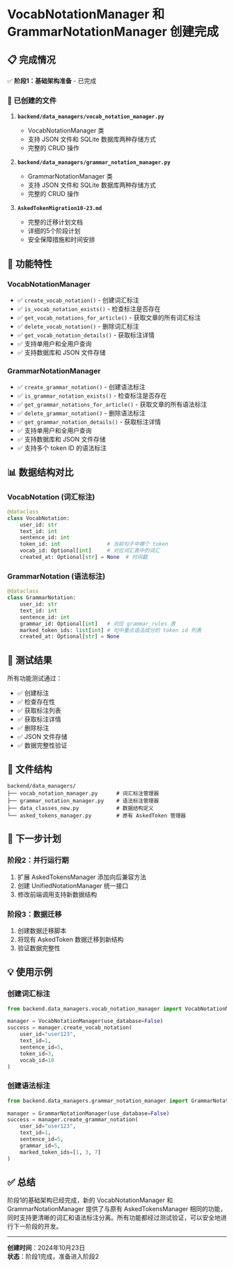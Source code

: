 # VocabNotationManager 和 GrammarNotationManager 创建完成

## 📋 **完成情况**

✅ **阶段1：基础架构准备** - 已完成

### 🎯 **已创建的文件**

1. **`backend/data_managers/vocab_notation_manager.py`**
   - VocabNotationManager 类
   - 支持 JSON 文件和 SQLite 数据库两种存储方式
   - 完整的 CRUD 操作

2. **`backend/data_managers/grammar_notation_manager.py`**
   - GrammarNotationManager 类
   - 支持 JSON 文件和 SQLite 数据库两种存储方式
   - 完整的 CRUD 操作

3. **`AskedTokenMigration10-23.md`**
   - 完整的迁移计划文档
   - 详细的5个阶段计划
   - 安全保障措施和时间安排

## 🔧 **功能特性**

### **VocabNotationManager**
- ✅ `create_vocab_notation()` - 创建词汇标注
- ✅ `is_vocab_notation_exists()` - 检查标注是否存在
- ✅ `get_vocab_notations_for_article()` - 获取文章的所有词汇标注
- ✅ `delete_vocab_notation()` - 删除词汇标注
- ✅ `get_vocab_notation_details()` - 获取标注详情
- ✅ 支持单用户和全用户查询
- ✅ 支持数据库和 JSON 文件存储

### **GrammarNotationManager**
- ✅ `create_grammar_notation()` - 创建语法标注
- ✅ `is_grammar_notation_exists()` - 检查标注是否存在
- ✅ `get_grammar_notations_for_article()` - 获取文章的所有语法标注
- ✅ `delete_grammar_notation()` - 删除语法标注
- ✅ `get_grammar_notation_details()` - 获取标注详情
- ✅ 支持单用户和全用户查询
- ✅ 支持数据库和 JSON 文件存储
- ✅ 支持多个 token ID 的语法标注

## 📊 **数据结构对比**

### **VocabNotation (词汇标注)**
```python
@dataclass
class VocabNotation:
    user_id: str
    text_id: int
    sentence_id: int
    token_id: int               # 当前句子中哪个 token
    vocab_id: Optional[int]     # 对应词汇表中的词汇
    created_at: Optional[str] = None  # 时间戳
```

### **GrammarNotation (语法标注)**
```python
@dataclass
class GrammarNotation:
    user_id: str
    text_id: int
    sentence_id: int
    grammar_id: Optional[int]   # 对应 grammar_rules 表
    marked_token_ids: list[int] # 句中重点语法成分的 token id 列表
    created_at: Optional[str] = None
```

## 🧪 **测试结果**

所有功能测试通过：
- ✅ 创建标注
- ✅ 检查存在性
- ✅ 获取标注列表
- ✅ 获取标注详情
- ✅ 删除标注
- ✅ JSON 文件存储
- ✅ 数据完整性验证

## 📁 **文件结构**

```
backend/data_managers/
├── vocab_notation_manager.py      # 词汇标注管理器
├── grammar_notation_manager.py    # 语法标注管理器
├── data_classes_new.py            # 数据结构定义
└── asked_tokens_manager.py        # 原有 AskedToken 管理器
```

## 🔄 **下一步计划**

### **阶段2：并行运行期**
1. 扩展 AskedTokensManager 添加向后兼容方法
2. 创建 UnifiedNotationManager 统一接口
3. 修改前端调用支持新数据结构

### **阶段3：数据迁移**
1. 创建数据迁移脚本
2. 将现有 AskedToken 数据迁移到新结构
3. 验证数据完整性

## 💡 **使用示例**

### **创建词汇标注**
```python
from backend.data_managers.vocab_notation_manager import VocabNotationManager

manager = VocabNotationManager(use_database=False)
success = manager.create_vocab_notation(
    user_id="user123",
    text_id=1,
    sentence_id=5,
    token_id=3,
    vocab_id=10
)
```

### **创建语法标注**
```python
from backend.data_managers.grammar_notation_manager import GrammarNotationManager

manager = GrammarNotationManager(use_database=False)
success = manager.create_grammar_notation(
    user_id="user123",
    text_id=1,
    sentence_id=5,
    grammar_id=5,
    marked_token_ids=[1, 3, 7]
)
```

## ✅ **总结**

阶段1的基础架构已经完成，新的 VocabNotationManager 和 GrammarNotationManager 提供了与原有 AskedTokensManager 相同的功能，同时支持更清晰的词汇和语法标注分离。所有功能都经过测试验证，可以安全地进行下一阶段的开发。

---

**创建时间**：2024年10月23日  
**状态**：阶段1完成，准备进入阶段2
